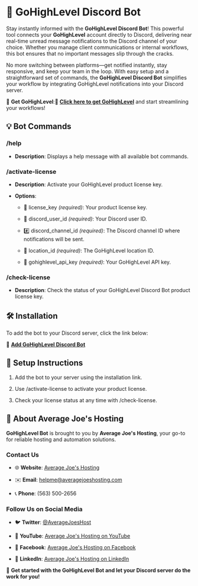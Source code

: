 🚀 **GoHighLevel Discord Bot**
==============================

Stay instantly informed with the **GoHighLevel Discord Bot**! This powerful tool connects your **GoHighLevel** account directly to Discord, delivering near real-time unread message notifications to the Discord channel of your choice. Whether you manage client communications or internal workflows, this bot ensures that no important messages slip through the cracks.

No more switching between platforms—get notified instantly, stay responsive, and keep your team in the loop. With easy setup and a straightforward set of commands, the **GoHighLevel Discord Bot** simplifies your workflow by integrating GoHighLevel notifications into your Discord server.

🌟 **Get GoHighLevel**:🔗 [**Click here to get GoHighLevel**](https://www.gohighlevel.com) and start streamlining your workflows!

💡 **Bot Commands**
-------------------

### /help

*   **Description**: Displays a help message with all available bot commands.
    

### /activate-license

*   **Description**: Activate your GoHighLevel product license key.
    
*   **Options**:
    
    *   🔑 license\_key _(required)_: Your product license key.
        
    *   👤 discord\_user\_id _(required)_: Your Discord user ID.
        
    *   #️⃣ discord\_channel\_id _(required)_: The Discord channel ID where notifications will be sent.
        
    *   📍 location\_id _(required)_: The GoHighLevel location ID.
        
    *   🔐 gohighlevel\_api\_key _(required)_: Your GoHighLevel API key.
        

### /check-license

*   **Description**: Check the status of your GoHighLevel Discord Bot product license key.
    

🛠 **Installation**
-------------------

To add the bot to your Discord server, click the link below:

🔗 [**Add GoHighLevel Discord Bot**](https://discord.com/oauth2/authorize?client_id=1291943904853098508&permissions=26624&response_type=code&redirect_uri=https://averagejoeshosting.com&integration_type=0&scope=messages.read+applications.commands+bot)


📝 **Setup Instructions**
-------------------------

1.  Add the bot to your server using the installation link.
    
2.  Use /activate-license to activate your product license.
    
3.  Check your license status at any time with /check-license.
    

💼 **About Average Joe's Hosting**
----------------------------------

**GoHighLevel Bot** is brought to you by **Average Joe's Hosting**, your go-to for reliable hosting and automation solutions.

### **Contact Us**

*   🌐 **Website**: [Average Joe's Hosting](https://averagejoeshosting.com)
    
*   ✉️ **Email**: helpme@averagejoeshosting.com
    
*   📞 **Phone**: (563) 500-2656
    

### **Follow Us on Social Media**

*   🐦 **Twitter**: [@AverageJoesHost](https://twitter.com/AverageJoesHost)
    
*   🎥 **YouTube**: [Average Joe's Hosting on YouTube](https://www.youtube.com/@AverageJoesHosting)
    
*   👥 **Facebook**: [Average Joe's Hosting on Facebook](https://facebook.com/AverageJoesHosting)
    
*   💼 **LinkedIn**: [Average Joe's Hosting on LinkedIn](https://linkedin.com/company/AverageJoesHosting)
    

🎉 **Get started with the GoHighLevel Bot and let your Discord server do the work for you!**